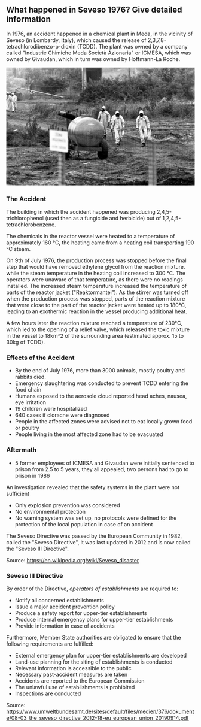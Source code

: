 ## What happened in Seveso 1976? Give detailed information

In 1976, an accident happened in a chemical plant in Meda, in the vicinity of Seveso (in Lombardy, Italy), which caused the release of 2,3,7,8-tetrachlorodibenzo-p-dioxin (TCDD).
The plant was owned by a company called "Industrie Chimiche Meda Società Azionaria" or ICMESA,
which was owned by Givaudan, which in turn was owned by Hoffmann-La Roche.

![Seveso](seveso_limpieza.jpg)

### The Accident

The building in which the accident happened was producing 2,4,5-trichlorophenol (used then as a fungicide and herbicide) out of 1,2,4,5-tetrachlorobenzene.

The chemicals in the reactor vessel were heated to a temperature of approximately 160 °C, the heating came from a heating coil transporting 190 °C steam.

On 9th of July 1976, the production process was stopped before the final step that would have removed ethylene glycol from the reaction mixture. while the steam temperature in the heating coil increased to 300 °C. The operators were unaware of that temperature, as there were no readings installed. The increased steam temperature increased the temperature of parts of the reactor jacket ("Reaktormantel"). As the stirrer was turned off when the production process was stopped, parts of the reaction mixture that were close to the part of the reactor jacket were heated up to 180°C, leading to an exothermic reaction in the vessel producing additional heat. 

A few hours later the reaction mixture reached a temperature of 230°C, which led to the opening of a relief valve, which released the toxic mixture in the vessel to 18km^2 of the surrounding area (estimated approx. 15 to 30kg of TCDD).

### Effects of the Accident

- By the end of July 1976, more than 3000 animals, mostly poultry and rabbits died.
- Emergency slaughtering was conducted to prevent TCDD entering the food chain
- Humans exposed to the aerosole cloud reported head aches, nausea, eye irritation
- 19 children were hospitalized
- 640 cases if cloracne were diagnosed
- People in the affected zones were advised not to eat locally grown food or poultry
- People living in the most affected zone had to be evacuated


### Aftermath

- 5 former employees of ICMESA and Givaudan were initially sentenced to prison from 2.5 to 5 years, they all appealed, two persons had to go to prison in 1986

An investigation revealed that the safety systems in the plant were not sufficient
- Only explosion prevention was considered
- No environmental protection 
- No warning system was set up, no protocols were defined for the protection of the local population in case of an accident

The Seveso Directive was passed by the European Community in 1982, called the "Seveso Directive",
it was last updated in 2012 and is now called the "Seveso III Directive".

Source: https://en.wikipedia.org/wiki/Seveso_disaster

### Seveso III Directive

By order of the Directive, *operators of establishments* are required to:
- Notify all concerned establishments
- Issue a major accident prevention policy
- Produce a safety report for upper-tier establishments
- Produce internal emergency plans for upper-tier establishments
- Provide information in case of accidents

Furthermore, Member State authorities are obligated to ensure that the following requirements
are fulfilled:
- External emergency plan for upper-tier establishments are developed
- Land-use planning for the siting of establishments is conducted
- Relevant information is accessible to the public
- Necessary past-accident measures are taken
- Accidents are reported to the European Commission
- The unlawful use of establishments is prohibited
- Inspections are conducted

Source: https://www.umweltbundesamt.de/sites/default/files/medien/376/dokumente/08-03_the_seveso_directive_2012-18-eu_european_union_20190914.pdf